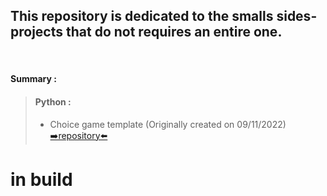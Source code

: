## This repository is dedicated to the smalls sides-projects that do not requires an entire one.
‎ 
#### Summary :
> #### Python : 
> [comment]: <> (Date format is dd/mm/yyyy)
>   - Choice game template (Originally created on 09/11/2022) [➡️repository⬅️](https://github.com/EloiD-R/little-sides-projects/tree/main/Python/Choice-game-template/)
 
 # in build
